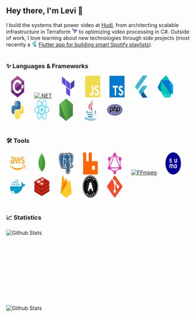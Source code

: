 ## Hey there, I'm Levi 👋

I build the systems that power video at [Hudl](https://www.hudl.com/), from architecting scalable infrastructure in Terraform <a href="https://www.terraform.io/" target="_blank"><img alt="Terraform" title="Terraform" height=15 src="https://github.com/devicons/devicon/blob/master/icons/terraform/terraform-original.svg"></a> to optimizing video processing in C#. Outside of work, I love learning about new technologies through side projects (most recently a <a href="https://flutter.dev/" target="_blank"><img alt="Flutter" title="Flutter" height=15 src="https://github.com/devicons/devicon/blob/master/icons/flutter/flutter-original.svg"></a> [Flutter app for building smart Spotify playlists](https://github.com/LeviHassel/mystify-demo/blob/main/README.md)).\
&nbsp;

### ✨ Languages & Frameworks
<a href="https://dotnet.microsoft.com/en-us/languages/csharp" target="_blank"><img hspace=10 alt="C#" title="C#" height=60 width=42 src="https://github.com/devicons/devicon/blob/master/icons/csharp/csharp-original.svg"></a>
<a href="https://dotnet.microsoft.com/" target="_blank"><img hspace=10 alt=".NET" title=".NET" height=60 width=42 src="https://upload.wikimedia.org/wikipedia/commons/7/7d/Microsoft_.NET_logo.svg"></a>
<a href="https://www.terraform.io/" target="_blank"><img hspace=10 alt="Terraform" title="Terraform" height=60 width=42 src="https://github.com/devicons/devicon/blob/master/icons/terraform/terraform-original.svg"></a>
<a href="https://developer.mozilla.org/en-US/docs/Web/JavaScript" target="_blank"><img hspace=10 alt="JavaScript" title="JavaScript" height=60 width=42  src="https://github.com/devicons/devicon/blob/master/icons/javascript/javascript-plain.svg"></a>
<a href="https://www.typescriptlang.org/" target="_blank"><img hspace=10 alt="TypeScript" title="TypeScript" height=60 width=42 src="https://github.com/devicons/devicon/blob/master/icons/typescript/typescript-plain.svg"></a>
<a href="https://flutter.dev/" target="_blank"><img hspace=10 alt="Flutter" title="Flutter" height=60 width=42 src="https://github.com/devicons/devicon/blob/master/icons/flutter/flutter-original.svg"></a>
<a href="https://dart.dev/" target="_blank"><img hspace=10 alt="Dart" title="Dart" height=60 width=42 src="https://github.com/devicons/devicon/blob/master/icons/dart/dart-original.svg"></a>
<a href="https://www.python.org" target="_blank"><img hspace=10 alt="Python" title="Python" height=60 width=42 src="https://github.com/devicons/devicon/blob/master/icons/python/python-original.svg"></a>
<a href="https://reactjs.org/" target="_blank"><img hspace=10 alt="React" title="React" height=60 width=42 src="https://github.com/devicons/devicon/blob/master/icons/react/react-original.svg"></a>
<a href="https://nodejs.org" target="_blank"><img hspace=10 alt="Node.js" title="Node.js" height=60 width=42 src="https://github.com/devicons/devicon/blob/master/icons/nodejs/nodejs-original.svg"></a>
<a href="https://www.java.com" target="_blank"><img hspace=10 alt="Java" title="Java" height=60 width=42 src="https://github.com/devicons/devicon/blob/master/icons/java/java-original.svg"></a>
<a href="https://www.php.net/" target="_blank"><img hspace=10 alt="PHP" title="PHP" height=60 width=42 src="https://github.com/devicons/devicon/blob/master/icons/php/php-original.svg"></a>\
&nbsp;

### 🛠️ Tools
<a href="https://aws.amazon.com/" target="_blank"><img hspace=10 src="https://github.com/devicons/devicon/blob/master/icons/amazonwebservices/amazonwebservices-plain-wordmark.svg" alt="AWS" title="AWS" height=60 width=42 /></a>
<a href="https://www.mongodb.com" target="_blank"><img hspace=10 alt="MongoDB" title="MongoDB" height=60 width=42 src="https://github.com/devicons/devicon/blob/master/icons/mongodb/mongodb-original.svg"></a>
<a href="https://www.postgresql.org/" target="_blank"><img hspace=10 alt="SQL" title="SQL" height=60 width=42 src="https://github.com/devicons/devicon/blob/master/icons/postgresql/postgresql-original.svg"></a>
<a href="https://www.rabbitmq.com/" target="_blank"><img hspace=10 alt="RabbitMQ" title="RabbitMQ" height=60 width=42 src="https://github.com/devicons/devicon/blob/master/icons/rabbitmq/rabbitmq-original.svg"></a>
<a href="https://graphql.org/" target="_blank"><img hspace=10 alt="GraphQL" title="GraphQL" height=60 width=42 src="https://github.com/devicons/devicon/blob/master/icons/graphql/graphql-plain.svg"></a>
<a href="https://www.ffmpeg.org/" target="_blank"><img hspace=10 alt="FFmpeg" title="FFmpeg" height=60 width=42 src="https://upload.wikimedia.org/wikipedia/commons/7/76/FFmpeg_icon.svg"></a>
<a href="https://www.sumologic.com/" target="_blank"><img hspace=10 alt="Sumo Logic" title="Sumo Logic" height=60 width=42 src="https://github.com/aegis-icons/aegis-icons/blob/32b1806572446a4c1450347ce6026ab1b21f1bea/icons/1_Primary/SumoLogic.svg"></a>
<a href="https://www.docker.com" target="_blank"><img hspace=10 alt="Docker" title="Docker" height=60 width=42 src="https://github.com/devicons/devicon/blob/master/icons/docker/docker-plain.svg"></a>
<a href="https://redis.io/" target="_blank"><img hspace=10 alt="Redis" title="Redis" height=60 width=42 src="https://github.com/devicons/devicon/blob/master/icons/redis/redis-original.svg"></a>
<a href="https://firebase.google.com/" target="_blank"><img hspace=10 src="https://github.com/devicons/devicon/blob/master/icons/firebase/firebase-original.svg" alt="Firebase" title="Firebase" height=60 width=42 /></a>
<a href="https://oauth.net/2/" target="_blank"><img hspace=10 alt="OAuth" title="OAuth" height=60 width=42 src="https://github.com/devicons/devicon/blob/master/icons/oauth/oauth-original.svg"></a>
<a href="https://git-scm.com/" target="_blank"><img hspace=10 src="https://github.com/devicons/devicon/blob/master/icons/git/git-original.svg" alt="Git" title="Git" height=60 width=42 /></a>\
&nbsp;

### 📈 Statistics
<img align="left" height=205 width=430 alt="Github Stats" src="https://readme-stats-umber-psi.vercel.app/api?username=levihassel&theme=transparent&show=reviews,prs_merged_percentage&show_icons=true&hide=issues,stars&include_all_commits=true&card_width=300&border_color=30363D&title_color=3386E0" /><img align="left" height=205 width=345 alt="Github Stats" src="https://readme-stats-umber-psi.vercel.app/api/top-langs/?username=levihassel&theme=transparent&layout=compact&card_width=295&border_color=30363D&title_color=3386E0" />
